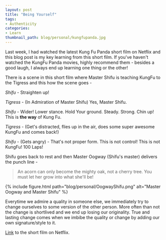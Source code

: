 ```yaml
---
layout: post
title: "Being Yourself"
tags:
- Authenticity
categories:
- Learn
thumbnail_path: blog/personal/kungfupanda.jpg
---
```


Last week, I had watched the latest Kung Fu Panda short film on Netflix and this blog post is my key learning from this short film. If you've haven't watched the KungFu Panda movies, highly recommend them - besides a good laugh, I always end up learning one thing or the other! 

There is a scene in this short film where Master Shifu is teaching KungFu to the Tigress and this how the scene goes -

*Shifu* - Straighten up!

*Tigress* - (In Admiration of Master Shifu) Yes, Master Shifu.

*Shifu* - Wider! Lower stance. Hold Your ground. Steady. Strong. Chin up! This is **the way** of Kung Fu.

*Tigress* - (Get's distracted, flies up in the air, does some super awesome KungFu and comes back!)

*Shifu* - (Gets angry) - That's not proper form. This is not control! This is not KungFu! 100 Laps!

Shifu goes back to rest and then Master Oogway (Shifu's master) delivers the punch line - 

> An acorn can only become the mighty oak, not a cherry tree. You must let her grow into what she'll be!

{% include figure.html path="blog/personal/OogwayShifu.png" alt="Master Oogway and Master Shifu" %} 

Everytime we admire a quality in someone else, we immediately try to change ourselves to some version of the other person. More often than not the change is shortlived and we end up losing our originality. True and lasting change comes when we imbibe the quality or change by adding our own signature/style to it.

[Link](https://www.netflix.com/title/80101096?s=i) to the short film on Netflix.